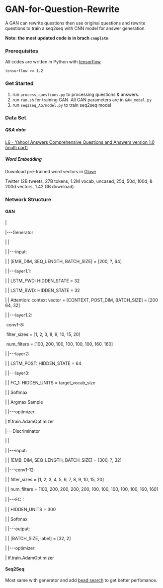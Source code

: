 # GAN-for-Question-Rewrite

A GAN can rewrite questions then use original questions and rewrite questions to train a seq2seq with CNN model for answer generation.

**Note: the most updated code is in brach `cnnplstm`** 

### Prerequisites

All codes are written in Python with [tensorflow](www.tensorflow.org)

```
tensorflow >= 1.2
```
### Get Started

1. run `process_questions.py` to processing questions & answers.
2. run `run.sh` for training GAN. All GAN parameters are in `GAN_model.py`
3. run `seq2seq_AG/model.py` to train seq2seq model

### Data Set

##### Q&A data

[L6 - Yahoo! Answers Comprehensive Questions and Answers version 1.0 (multi part)](https://webscope.sandbox.yahoo.com/catalog.php?datatype=l&guccounter=1)

##### Word Embedding

Download pre-trained word vectors in [Glove](https://nlp.stanford.edu/projects/glove/)

Twitter (2B tweets, 27B tokens, 1.2M vocab, uncased, 25d, 50d, 100d, & 200d vectors, 1.42 GB download)

### Network Structure

#### GAN

|

|---Generator

|	|

|	|---input:

|	|		[EMB_DIM, SEQ_LENGTH, BATCH_SIZE] = [200, ?, 64]

|	|---layer1.1:

|	|		LSTM_FWD: HIDDEN_STATE = 32

|	|		LSTM_BWD: HIDDEN_STATE = 32

|	|		Attention: context vector = [CONTEXT, POST_DIM, BATCH_SIZE] = [200 64, 32]

|	|---layer1.2:

​			conv1-8:

​			filter_sizes = [1, 2, 3, 8, 9, 10, 15, 20]

​			num_filters  = [100, 200, 100, 100, 100, 100, 160, 160]

|	|---layer2:

|	|		LSTM_POST: HIDDEN_STATE = 64

|	|---layer3:

|	|		FC_1: HIDDEN_UNITS = target_vocab_size

|	|		Softmax

|	|		Argmax Sample

|	|---optimizer:

|			tf.train.AdamOptimizer

|---Discriminator

|	|

|	|---input:

|	|	[EMB_DIM, SEQ_LENGTH, BATCH_SIZE] = [300, ?, 32]

|	|---conv1-12:

|	|	filter_sizes = [1, 2, 3, 4, 5, 6, 7, 8, 9, 10, 15, 20]

|	|	num_filters  = [100, 200, 200, 200, 200, 100, 100, 100, 100, 100, 160, 160]

|	|---FC：

|	|	HIDDEN_UNITS = 300

|	|	Softmax

|	|---output:

|	|	[BATCH_SIZE, label] = [32, 2]

|	|---optimizer:

|		tf.train.AdamOptimizer

#### Seq2Seq

Most same with generator and add [bead search](https://arxiv.org/abs/1703.01619) to get better perfomance.




